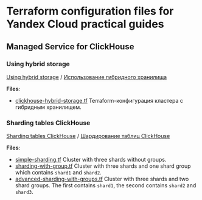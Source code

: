 # Terraform configuration files for Yandex Cloud practical guides

## Managed Service for ClickHouse

### Using hybrid storage

[Using hybrid storage](https://cloud.yandex.com/en/docs/managed-clickhouse/tutorials/hybrid-storage) / [Использование гибридного хранилища](https://cloud.yandex.ru/docs/managed-clickhouse/tutorials/hybrid-storage)

**Files**:

* [clickhouse-hybrid-storage.tf](./clickhouse-hybrid-storage.tf)
    Terraform-конфигурация кластера с гибридным хранилищем.

### Sharding tables ClickHouse

[Sharding tables ClickHouse](https://cloud.yandex.com/en/docs/managed-clickhouse/tutorials/sharding) / [Шардирование таблиц ClickHouse](https://cloud.yandex.ru/docs/managed-clickhouse/tutorials/sharding)

**Files**:

* [simple-sharding.tf](./simple-sharding.tf)
    Cluster with three shards without groups.
* [sharding-with-group.tf](./sharding-with-group.tf)
    Cluster with three shards and one shard group which contains `shard1` and `shard2`.
* [advanced-sharding-with-groups.tf](./advanced-sharding-with-groups.tf)
    Cluster with three shards and two shard groups. The first contains `shard1`, the second contains `shard2` and `shard3`.
